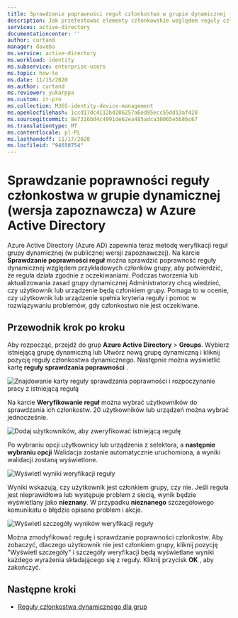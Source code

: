 ```yaml
---
title: Sprawdzanie poprawności reguł członkostwa w grupie dynamicznej (wersja zapoznawcza) — Azure AD | Microsoft Docs
description: Jak przetestować elementy członkowskie względem reguły członkostwa dla grup dynamicznych w Azure Active Directory.
services: active-directory
documentationcenter: ''
author: curtand
manager: daveba
ms.service: active-directory
ms.workload: identity
ms.subservice: enterprise-users
ms.topic: how-to
ms.date: 11/15/2020
ms.author: curtand
ms.reviewer: yukarppa
ms.custom: it-pro
ms.collection: M365-identity-device-management
ms.openlocfilehash: 1ccd17dc4112bd286257a6ed95ecc55dd13af428
ms.sourcegitcommit: 8e7316bd4c4991de62ea485adca30065e5b86c67
ms.translationtype: MT
ms.contentlocale: pl-PL
ms.lasthandoff: 11/17/2020
ms.locfileid: "94650754"
---
```

# <a name="validate-a-dynamic-group-membership-rule-preview-in-azure-active-directory"></a>Sprawdzanie poprawności reguły członkostwa w grupie dynamicznej (wersja zapoznawcza) w Azure Active Directory

Azure Active Directory (Azure AD) zapewnia teraz metodę weryfikacji reguł grupy dynamicznej (w publicznej wersji zapoznawczej). Na karcie **Sprawdzanie poprawności reguł** można sprawdzić poprawność reguły dynamicznej względem przykładowych członków grupy, aby potwierdzić, że reguła działa zgodnie z oczekiwaniami. Podczas tworzenia lub aktualizowania zasad grupy dynamicznej Administratorzy chcą wiedzieć, czy użytkownik lub urządzenie będą członkiem grupy. Pomaga to w ocenie, czy użytkownik lub urządzenie spełnia kryteria reguły i pomoc w rozwiązywaniu problemów, gdy członkostwo nie jest oczekiwane.

## <a name="step-by-step-walk-through"></a>Przewodnik krok po kroku

Aby rozpocząć, przejdź do grup **Azure Active Directory**  >  **Groups**. Wybierz istniejącą grupę dynamiczną lub Utwórz nową grupę dynamiczną i kliknij pozycję reguły członkostwa dynamicznego. Następnie można wyświetlić kartę **reguły sprawdzania poprawności** .

![Znajdowanie karty reguły sprawdzania poprawności i rozpoczynanie pracy z istniejącą regułą](./media/groups-dynamic-rule-validation/validate-tab.png)

Na karcie **Weryfikowanie reguł** można wybrać użytkowników do sprawdzania ich członkostw. 20 użytkowników lub urządzeń można wybrać jednocześnie.

![Dodaj użytkowników, aby zweryfikować istniejącą regułę](./media/groups-dynamic-rule-validation/validate-tab-add-users.png)

Po wybraniu opcji użytkownicy lub urządzenia z selektora, a **następnie wybraniu opcji** Walidacja zostanie automatycznie uruchomiona, a wyniki walidacji zostaną wyświetlone.

![Wyświetl wyniki weryfikacji reguły](./media/groups-dynamic-rule-validation/validate-tab-results.png)

Wyniki wskazują, czy użytkownik jest członkiem grupy, czy nie. Jeśli reguła jest nieprawidłowa lub występuje problem z siecią, wynik będzie wyświetlany jako **nieznany**. W przypadku **nieznanego** szczegółowego komunikatu o błędzie opisano problem i akcje.

![Wyświetl szczegóły wyników weryfikacji reguły](./media/groups-dynamic-rule-validation/validate-tab-view-details.png)

Można zmodyfikować regułę i sprawdzanie poprawności członkostw. Aby zobaczyć, dlaczego użytkownik nie jest członkiem grupy, kliknij pozycję "Wyświetl szczegóły" i szczegóły weryfikacji będą wyświetlane wyniki każdego wyrażenia składającego się z reguły. Kliknij przycisk **OK** , aby zakończyć.

## <a name="next-steps"></a>Następne kroki

- [Reguły członkostwa dynamicznego dla grup](groups-dynamic-membership.md)
